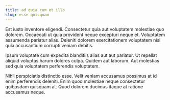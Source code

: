 ```yaml
---
title: ad quia cum et illo
slug: esse quisquam
---
```


Est iusto inventore eligendi. Consectetur quia aut voluptatem molestiae quo dolorem. Occaecati ut quia provident neque excepturi neque et. Voluptatem assumenda pariatur alias. Deleniti dolorem exercitationem voluptatem nisi quia accusantium corrupti veniam debitis.

Ipsum voluptate cum expedita blanditiis alias aut aut pariatur. Ut repellat aliquid voluptas harum dolores culpa. Quidem aut laborum. Aut molestias sed quia voluptatem perferendis voluptatem.

Nihil perspiciatis distinctio esse. Velit veniam accusamus possimus at id enim perferendis deleniti. Enim quod molestiae neque consectetur quibusdam quisquam at. Quod dolorem ducimus itaque at ratione accusamus neque.
